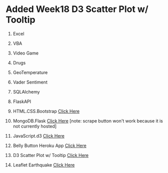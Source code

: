 # Added Week18 D3 Scatter Plot w/ Tooltip

1. Excel

2. VBA

3. Video Game

4. Drugs

5. GeoTemperature

6. Vader Sentiment

7. SQLAlchemy

8. FlaskAPI

9. HTML.CSS.Bootstrap [Click Here](http://zhua1.github.io/html)

10. MongoDB.Flask [Click Here](http://zhua1.github.io/mars) [note: scrape button won't work because it is not currently hosted]

11. JavaScript.d3 [Click Here](http://zhua1.github.io/d3)

12. Belly Button Heroku App [Click Here](http://belly-button-graph.herokuapp.com)

13. D3 Scatter Plot w/ Tooltip [Click Here](http://zhua1.github.io/d3Graph)

14. Leaflet Earthquake [Click Here](https://zhua1.github.io/leaflet)